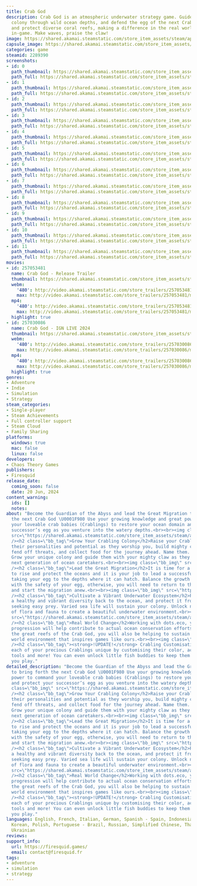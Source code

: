 ```yaml
---
title: Crab God
description: Crab God is an atmospheric underwater strategy game. Guide your Crabling
  colony through wild ocean depths, and defend the egg of the next Crab God.Restore
  and protect diverse coral reefs, making a difference in the real world as you progress
  in-game. Make waves, praise the claw!
image: https://shared.akamai.steamstatic.com/store_item_assets/steam/apps/2289390/header.jpg?t=1731492662
capsule_image: https://shared.akamai.steamstatic.com/store_item_assets/steam/apps/2289390/37dec62457341763e027d2759b9663cfaf3968b0/capsule_231x87.jpg?t=1731492662
categories: game
steamid: 2289390
screenshots:
- id: 0
  path_thumbnail: https://shared.akamai.steamstatic.com/store_item_assets/steam/apps/2289390/ss_71e7fe9ec799c67d00b36254aa8f0df9987a7c34.600x338.jpg?t=1731492662
  path_full: https://shared.akamai.steamstatic.com/store_item_assets/steam/apps/2289390/ss_71e7fe9ec799c67d00b36254aa8f0df9987a7c34.1920x1080.jpg?t=1731492662
- id: 1
  path_thumbnail: https://shared.akamai.steamstatic.com/store_item_assets/steam/apps/2289390/ss_22ca72365f038c8526ef3a728267902b805da300.600x338.jpg?t=1731492662
  path_full: https://shared.akamai.steamstatic.com/store_item_assets/steam/apps/2289390/ss_22ca72365f038c8526ef3a728267902b805da300.1920x1080.jpg?t=1731492662
- id: 2
  path_thumbnail: https://shared.akamai.steamstatic.com/store_item_assets/steam/apps/2289390/ss_b3bd00e9d0fff1c7657a711ee1b2b2b16dab4742.600x338.jpg?t=1731492662
  path_full: https://shared.akamai.steamstatic.com/store_item_assets/steam/apps/2289390/ss_b3bd00e9d0fff1c7657a711ee1b2b2b16dab4742.1920x1080.jpg?t=1731492662
- id: 3
  path_thumbnail: https://shared.akamai.steamstatic.com/store_item_assets/steam/apps/2289390/ss_a4eaf1336e51044d5143bf01b6fe3d867ef9b762.600x338.jpg?t=1731492662
  path_full: https://shared.akamai.steamstatic.com/store_item_assets/steam/apps/2289390/ss_a4eaf1336e51044d5143bf01b6fe3d867ef9b762.1920x1080.jpg?t=1731492662
- id: 4
  path_thumbnail: https://shared.akamai.steamstatic.com/store_item_assets/steam/apps/2289390/ss_15eca29c7d122eddcfe59051572ba51ad2b79a8f.600x338.jpg?t=1731492662
  path_full: https://shared.akamai.steamstatic.com/store_item_assets/steam/apps/2289390/ss_15eca29c7d122eddcfe59051572ba51ad2b79a8f.1920x1080.jpg?t=1731492662
- id: 5
  path_thumbnail: https://shared.akamai.steamstatic.com/store_item_assets/steam/apps/2289390/ss_e18f14d9e018d64d48fa9cf81e5f4e8f79c9c7f0.600x338.jpg?t=1731492662
  path_full: https://shared.akamai.steamstatic.com/store_item_assets/steam/apps/2289390/ss_e18f14d9e018d64d48fa9cf81e5f4e8f79c9c7f0.1920x1080.jpg?t=1731492662
- id: 6
  path_thumbnail: https://shared.akamai.steamstatic.com/store_item_assets/steam/apps/2289390/ss_b6d4fef34ca768b7291f8ade6daa1eb413ee1c5c.600x338.jpg?t=1731492662
  path_full: https://shared.akamai.steamstatic.com/store_item_assets/steam/apps/2289390/ss_b6d4fef34ca768b7291f8ade6daa1eb413ee1c5c.1920x1080.jpg?t=1731492662
- id: 7
  path_thumbnail: https://shared.akamai.steamstatic.com/store_item_assets/steam/apps/2289390/ss_d860ab3eec723e4017d442fc1e68fb6359f5e55a.600x338.jpg?t=1731492662
  path_full: https://shared.akamai.steamstatic.com/store_item_assets/steam/apps/2289390/ss_d860ab3eec723e4017d442fc1e68fb6359f5e55a.1920x1080.jpg?t=1731492662
- id: 8
  path_thumbnail: https://shared.akamai.steamstatic.com/store_item_assets/steam/apps/2289390/ss_d1f05566d6117625383fad33fca2cea81c32da52.600x338.jpg?t=1731492662
  path_full: https://shared.akamai.steamstatic.com/store_item_assets/steam/apps/2289390/ss_d1f05566d6117625383fad33fca2cea81c32da52.1920x1080.jpg?t=1731492662
- id: 9
  path_thumbnail: https://shared.akamai.steamstatic.com/store_item_assets/steam/apps/2289390/ss_e2737d254d489839b1569b357e5eebd3fab5d3eb.600x338.jpg?t=1731492662
  path_full: https://shared.akamai.steamstatic.com/store_item_assets/steam/apps/2289390/ss_e2737d254d489839b1569b357e5eebd3fab5d3eb.1920x1080.jpg?t=1731492662
- id: 10
  path_thumbnail: https://shared.akamai.steamstatic.com/store_item_assets/steam/apps/2289390/ss_89aa74bc879abed1a54830161ad9e274c74cd90b.600x338.jpg?t=1731492662
  path_full: https://shared.akamai.steamstatic.com/store_item_assets/steam/apps/2289390/ss_89aa74bc879abed1a54830161ad9e274c74cd90b.1920x1080.jpg?t=1731492662
- id: 11
  path_thumbnail: https://shared.akamai.steamstatic.com/store_item_assets/steam/apps/2289390/ss_07baab6d58a4317107d630bb99a4c048d57ac168.600x338.jpg?t=1731492662
  path_full: https://shared.akamai.steamstatic.com/store_item_assets/steam/apps/2289390/ss_07baab6d58a4317107d630bb99a4c048d57ac168.1920x1080.jpg?t=1731492662
movies:
- id: 257053481
  name: Crab God - Release Trailer
  thumbnail: https://shared.akamai.steamstatic.com/store_item_assets/steam/apps/257053481/movie.293x165.jpg?t=1725876031
  webm:
    '480': http://video.akamai.steamstatic.com/store_trailers/257053481/movie480_vp9.webm?t=1725876031
    max: http://video.akamai.steamstatic.com/store_trailers/257053481/movie_max_vp9.webm?t=1725876031
  mp4:
    '480': http://video.akamai.steamstatic.com/store_trailers/257053481/movie480.mp4?t=1725876031
    max: http://video.akamai.steamstatic.com/store_trailers/257053481/movie_max.mp4?t=1725876031
  highlight: true
- id: 257030086
  name: Crab God - IGN LIVE 2024
  thumbnail: https://shared.akamai.steamstatic.com/store_item_assets/steam/apps/257030086/movie.293x165.jpg?t=1725876040
  webm:
    '480': http://video.akamai.steamstatic.com/store_trailers/257030086/movie480_vp9.webm?t=1725876040
    max: http://video.akamai.steamstatic.com/store_trailers/257030086/movie_max_vp9.webm?t=1725876040
  mp4:
    '480': http://video.akamai.steamstatic.com/store_trailers/257030086/movie480.mp4?t=1725876040
    max: http://video.akamai.steamstatic.com/store_trailers/257030086/movie_max.mp4?t=1725876040
  highlight: true
genres:
- Adventure
- Indie
- Simulation
- Strategy
steam_categories:
- Single-player
- Steam Achievements
- Full controller support
- Steam Cloud
- Family Sharing
platforms:
  windows: true
  mac: false
  linux: false
developers:
- Chaos Theory Games
publishers:
- Firesquid
release_date:
  coming_soon: false
  date: 20 Jun, 2024
content_warning:
  ids: []
  notes:
about: "Become the Guardian of the Abyss and lead the Great Migration to bring forth
  the next Crab God \U0001F980 Use your growing knowledge and great power to command
  your loveable crab babies (Crablings) to restore your ocean domain and protect your
  successor’s egg as you venture into the watery depths.<br><br><img class=\"bb_img\"
  src=\"https://shared.akamai.steamstatic.com/store_item_assets/steam/apps/2289390/extras/CrabGod-crablings-GIF1.gif?t=1731492662\"
  /><h2 class=\"bb_tag\">Grow Your Crabling Colony</h2>Raise your Crablings! Nurture
  their personalities and potential as they worship you, build mighty coral reefs,
  fend off threats, and collect food for the journey ahead. Name them. Upgrade them.
  Grow your unique colony and guide them with your mighty claw as they become the
  next generation of ocean caretakers.<br><br><img class=\"bb_img\" src=\"https://shared.akamai.steamstatic.com/store_item_assets/steam/apps/2289390/extras/CrabGod-enviro-GIF2.gif?t=1731492662\"
  /><h2 class=\"bb_tag\">Lead the Great Migration</h2>It is time for a new Crab God
  to rise and protect the oceans and it is your job to lead a successful migration,
  taking your egg to the depths where it can hatch. Balance the growth of your colony
  with the safety of your egg, otherwise, you will need to return to the shallows
  and start the migration anew.<br><br><img class=\"bb_img\" src=\"https://shared.akamai.steamstatic.com/store_item_assets/steam/apps/2289390/extras/CrabGod-combat_GIF3.gif?t=1731492662\"
  /><h2 class=\"bb_tag\">Cultivate a Vibrant Underwater Ecosystem</h2>Reintroduce
  a healthy and vibrant diversity back to the ocean, and protect it from predators
  seeking easy prey. Varied sea life will sustain your colony. Unlock new combinations
  of flora and fauna to create a beautiful underwater environment.<br><br><img class=\"bb_img\"
  src=\"https://shared.akamai.steamstatic.com/store_item_assets/steam/apps/2289390/extras/CrabGod-eco-GIF4.gif?t=1731492662\"
  /><h2 class=\"bb_tag\">Real World Change</h2>Working with dots.eco, your in-game
  progression will help contribute to actual ocean conservation efforts. As you cultivate
  the great reefs of the Crab God, you will also be helping to sustain the beautiful
  world environment that inspires games like ours.<br><br><img class=\"bb_img\" src=\"https://shared.akamai.steamstatic.com/store_item_assets/steam/apps/2289390/extras/CustomizationGif1b.gif?t=1731492662\"
  /><h2 class=\"bb_tag\"><strong>!UPDATE!</strong> Crabling Customisation</h2>Make
  each of your precious Crablings unique by customising their color, accessories,
  tools and more! You can even unlock little fish buddies to keep them company as
  you play."
detailed_description: "Become the Guardian of the Abyss and lead the Great Migration
  to bring forth the next Crab God \U0001F980 Use your growing knowledge and great
  power to command your loveable crab babies (Crablings) to restore your ocean domain
  and protect your successor’s egg as you venture into the watery depths.<br><br><img
  class=\"bb_img\" src=\"https://shared.akamai.steamstatic.com/store_item_assets/steam/apps/2289390/extras/CrabGod-crablings-GIF1.gif?t=1731492662\"
  /><h2 class=\"bb_tag\">Grow Your Crabling Colony</h2>Raise your Crablings! Nurture
  their personalities and potential as they worship you, build mighty coral reefs,
  fend off threats, and collect food for the journey ahead. Name them. Upgrade them.
  Grow your unique colony and guide them with your mighty claw as they become the
  next generation of ocean caretakers.<br><br><img class=\"bb_img\" src=\"https://shared.akamai.steamstatic.com/store_item_assets/steam/apps/2289390/extras/CrabGod-enviro-GIF2.gif?t=1731492662\"
  /><h2 class=\"bb_tag\">Lead the Great Migration</h2>It is time for a new Crab God
  to rise and protect the oceans and it is your job to lead a successful migration,
  taking your egg to the depths where it can hatch. Balance the growth of your colony
  with the safety of your egg, otherwise, you will need to return to the shallows
  and start the migration anew.<br><br><img class=\"bb_img\" src=\"https://shared.akamai.steamstatic.com/store_item_assets/steam/apps/2289390/extras/CrabGod-combat_GIF3.gif?t=1731492662\"
  /><h2 class=\"bb_tag\">Cultivate a Vibrant Underwater Ecosystem</h2>Reintroduce
  a healthy and vibrant diversity back to the ocean, and protect it from predators
  seeking easy prey. Varied sea life will sustain your colony. Unlock new combinations
  of flora and fauna to create a beautiful underwater environment.<br><br><img class=\"bb_img\"
  src=\"https://shared.akamai.steamstatic.com/store_item_assets/steam/apps/2289390/extras/CrabGod-eco-GIF4.gif?t=1731492662\"
  /><h2 class=\"bb_tag\">Real World Change</h2>Working with dots.eco, your in-game
  progression will help contribute to actual ocean conservation efforts. As you cultivate
  the great reefs of the Crab God, you will also be helping to sustain the beautiful
  world environment that inspires games like ours.<br><br><img class=\"bb_img\" src=\"https://shared.akamai.steamstatic.com/store_item_assets/steam/apps/2289390/extras/CustomizationGif1b.gif?t=1731492662\"
  /><h2 class=\"bb_tag\"><strong>!UPDATE!</strong> Crabling Customisation</h2>Make
  each of your precious Crablings unique by customising their color, accessories,
  tools and more! You can even unlock little fish buddies to keep them company as
  you play."
languages: English, French, Italian, German, Spanish - Spain, Indonesian, Japanese,
  Korean, Polish, Portuguese - Brazil, Russian, Simplified Chinese, Thai, Turkish,
  Ukrainian
reviews:
support_info:
  url: https://firesquid.games/
  email: contact@firesquid.fr
tags:
- adventure
- simulation
- strategy
---
```


